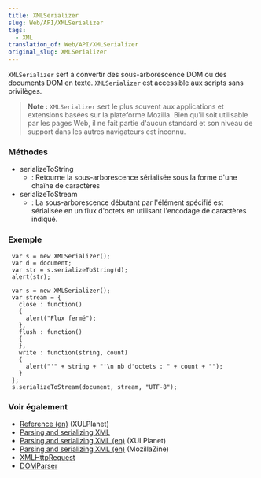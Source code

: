 ```yaml
---
title: XMLSerializer
slug: Web/API/XMLSerializer
tags:
  - XML
translation_of: Web/API/XMLSerializer
original_slug: XMLSerializer
---
```

`XMLSerializer` sert à convertir des sous-arborescence DOM ou des documents DOM en texte. `XMLSerializer` est accessible aux scripts sans privilèges.

> **Note :** `XMLSerializer` sert le plus souvent aux applications et extensions basées sur la plateforme Mozilla. Bien qu'il soit utilisable par les pages Web, il ne fait partie d'aucun standard et son niveau de support dans les autres navigateurs est inconnu.

### Méthodes

- serializeToString
  - : Retourne la sous-arborescence sérialisée sous la forme d'une chaîne de caractères
- serializeToStream
  - : La sous-arborescence débutant par l'élément spécifié est sérialisée en un flux d'octets en utilisant l'encodage de caractères indiqué.

### Exemple

     var s = new XMLSerializer();
     var d = document;
     var str = s.serializeToString(d);
     alert(str);

<!---->

     var s = new XMLSerializer();
     var stream = {
       close : function()
       {
         alert("Flux fermé");
       },
       flush : function()
       {
       },
       write : function(string, count)
       {
         alert("'" + string + "'\n nb d'octets : " + count + "");
       }
     };
     s.serializeToStream(document, stream, "UTF-8");

### Voir également

- [Reference (en)](http://www.xulplanet.com/references/objref/XMLSerializer.html) (XULPlanet)
- [Parsing and serializing XML](fr/Parsing_and_serializing_XML)
- [Parsing and serializing XML (en)](http://xulplanet.com/tutorials/mozsdk/xmlparse.php) (XULPlanet)
- [Parsing and serializing XML (en)](http://kb.mozillazine.org/Parsing_and_serializing_XML#Parsing_strings_into_DOM_trees) (MozillaZine)
- [XMLHttpRequest](fr/XMLHttpRequest)
- [DOMParser](fr/DOMParser)

